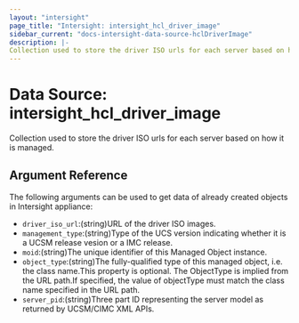 ```yaml
---
layout: "intersight"
page_title: "Intersight: intersight_hcl_driver_image"
sidebar_current: "docs-intersight-data-source-hclDriverImage"
description: |-
Collection used to store the driver ISO urls for each server based on how it is managed.
---
```


# Data Source: intersight_hcl_driver_image
Collection used to store the driver ISO urls for each server based on how it is managed.
## Argument Reference
The following arguments can be used to get data of already created objects in Intersight appliance:
* `driver_iso_url`:(string)URL of the driver ISO images.
* `management_type`:(string)Type of the UCS version indicating whether it is a UCSM release vesion or a IMC release.
* `moid`:(string)The unique identifier of this Managed Object instance.
* `object_type`:(string)The fully-qualified type of this managed object, i.e. the class name.This property is optional. The ObjectType is implied from the URL path.If specified, the value of objectType must match the class name specified in the URL path.
* `server_pid`:(string)Three part ID representing the server model as returned by UCSM/CIMC XML APIs.
